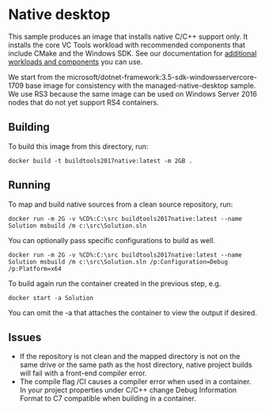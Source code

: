 # Native desktop
This sample produces an image that installs native C/C++ support only. It installs the core VC Tools workload with recommended components that include CMake and the Windows SDK. See our documentation for [additional workloads and components](http://aka.ms/vs/workloads) you can use.

We start from the microsoft/dotnet-framework:3.5-sdk-windowsservercore-1709 base image for consistency with the managed-native-desktop sample. We use RS3 because the same image can be used on Windows Server 2016 nodes that do not yet support RS4 containers.

## Building
To build this image from this directory, run:

```batch
docker build -t buildtools2017native:latest -m 2GB .
```

## Running
To map and build native sources from a clean source repository, run:

```batch
docker run -m 2G -v %CD%:C:\src buildtools2017native:latest --name Solution msbuild /m c:\src\Solution.sln
```

You can optionally pass specific configurations to build as well.

```batch
docker run -m 2G -v %CD%:C:\src buildtools2017native:latest --name Solution msbuild /m c:\src\Solution.sln /p:Configuration=Debug /p:Platform=x64
```

To build again run the container created in the previous step, e.g.
```batch
docker start -a Solution
```

You can omit the -a that attaches the container to view the output if desired.

## Issues

* If the repository is not clean and the mapped directory is not on the same drive or the same path as the host directory, native project builds will fail with a front-end compiler error.
* The compile flag /CI causes a compiler error when used in a container. In your project properties under C/C++ change Debug Information Format to C7 compatible when building in a container.
